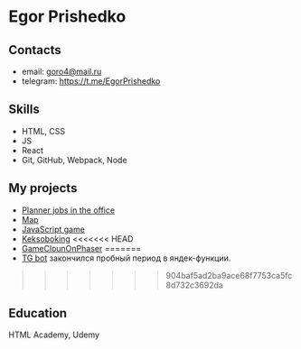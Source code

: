 # Egor Prishedko

## Contacts
* email: goro4@mail.ru
* telegram: https://t.me/EgorPrishedko
  

## Skills
* HTML, CSS
* JS
* React
* Git, GitHub, Webpack, Node
 
## My projects

* [Planner jobs in the office](https://blissful-torvalds-09138c.netlify.app/)
* [Map](https://goofy-swartz-e16c87.netlify.app/)
* [JavaScript game](https://egor18032019.github.io/game-bubble-on-js/)
* [Keksoboking](https://egor18032019.github.io/Keksobooking-2020/)
<<<<<<< HEAD
* [GameClounOnPhaser](https://purrfect-autumn-linseed.glitch.me/login)
=======
* [TG bot](https://t.me/Planing_work_space_bot/) закончился пробный период в яндек-функции.

>>>>>>> 904baf5ad2ba9ace68f7753ca5fc8d732c3692da

## Education

HTML Academy, Udemy
 
